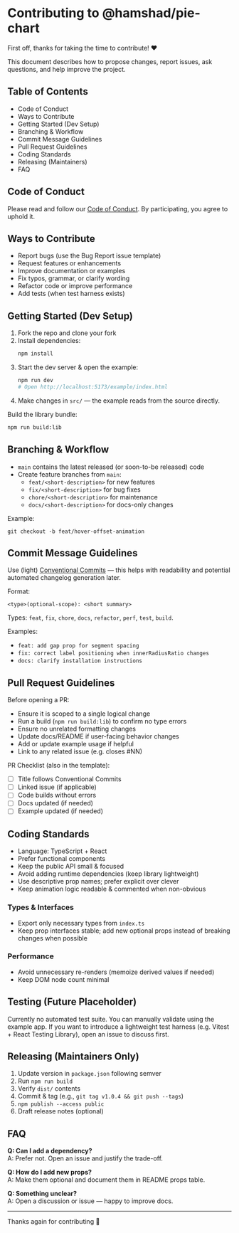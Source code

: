 # Contributing to @hamshad/pie-chart

First off, thanks for taking the time to contribute! ❤️

This document describes how to propose changes, report issues, ask questions, and help improve the project.

## Table of Contents
- Code of Conduct
- Ways to Contribute
- Getting Started (Dev Setup)
- Branching & Workflow
- Commit Message Guidelines
- Pull Request Guidelines
- Coding Standards
- Releasing (Maintainers)
- FAQ

## Code of Conduct
Please read and follow our [Code of Conduct](./CODE_OF_CONDUCT.md). By participating, you agree to uphold it.

## Ways to Contribute
- Report bugs (use the Bug Report issue template)
- Request features or enhancements
- Improve documentation or examples
- Fix typos, grammar, or clarify wording
- Refactor code or improve performance
- Add tests (when test harness exists)

## Getting Started (Dev Setup)
1. Fork the repo and clone your fork
2. Install dependencies:
   ```bash
   npm install
   ```
3. Start the dev server & open the example:
   ```bash
   npm run dev
   # Open http://localhost:5173/example/index.html
   ```
4. Make changes in `src/` — the example reads from the source directly.

Build the library bundle:
```bash
npm run build:lib
```

## Branching & Workflow
- `main` contains the latest released (or soon-to-be released) code
- Create feature branches from `main`:
  - `feat/<short-description>` for new features
  - `fix/<short-description>` for bug fixes
  - `chore/<short-description>` for maintenance
  - `docs/<short-description>` for docs-only changes

Example:
```
git checkout -b feat/hover-offset-animation
```

## Commit Message Guidelines
Use (light) [Conventional Commits](https://www.conventionalcommits.org/) — this helps with readability and potential automated changelog generation later.

Format:
```
<type>(optional-scope): <short summary>
```
Types: `feat`, `fix`, `chore`, `docs`, `refactor`, `perf`, `test`, `build`.

Examples:
- `feat: add gap prop for segment spacing`
- `fix: correct label positioning when innerRadiusRatio changes`
- `docs: clarify installation instructions`

## Pull Request Guidelines
Before opening a PR:
- Ensure it is scoped to a single logical change
- Run a build (`npm run build:lib`) to confirm no type errors
- Ensure no unrelated formatting changes
- Update docs/README if user-facing behavior changes
- Add or update example usage if helpful
- Link to any related issue (e.g. closes #NN)

PR Checklist (also in the template):
- [ ] Title follows Conventional Commits
- [ ] Linked issue (if applicable)
- [ ] Code builds without errors
- [ ] Docs updated (if needed)
- [ ] Example updated (if needed)

## Coding Standards
- Language: TypeScript + React
- Prefer functional components
- Keep the public API small & focused
- Avoid adding runtime dependencies (keep library lightweight)
- Use descriptive prop names; prefer explicit over clever
- Keep animation logic readable & commented when non-obvious

### Types & Interfaces
- Export only necessary types from `index.ts`
- Keep prop interfaces stable; add new optional props instead of breaking changes when possible

### Performance
- Avoid unnecessary re-renders (memoize derived values if needed)
- Keep DOM node count minimal

## Testing (Future Placeholder)
Currently no automated test suite. You can manually validate using the example app. If you want to introduce a lightweight test harness (e.g. Vitest + React Testing Library), open an issue to discuss first.

## Releasing (Maintainers Only)
1. Update version in `package.json` following semver
2. Run `npm run build`
3. Verify `dist/` contents
4. Commit & tag (e.g., `git tag v1.0.4 && git push --tags`)
5. `npm publish --access public`
6. Draft release notes (optional)

## FAQ
**Q: Can I add a dependency?**  
A: Prefer not. Open an issue and justify the trade-off.

**Q: How do I add new props?**  
A: Make them optional and document them in README props table.

**Q: Something unclear?**  
A: Open a discussion or issue — happy to improve docs.

---
Thanks again for contributing 🙌
